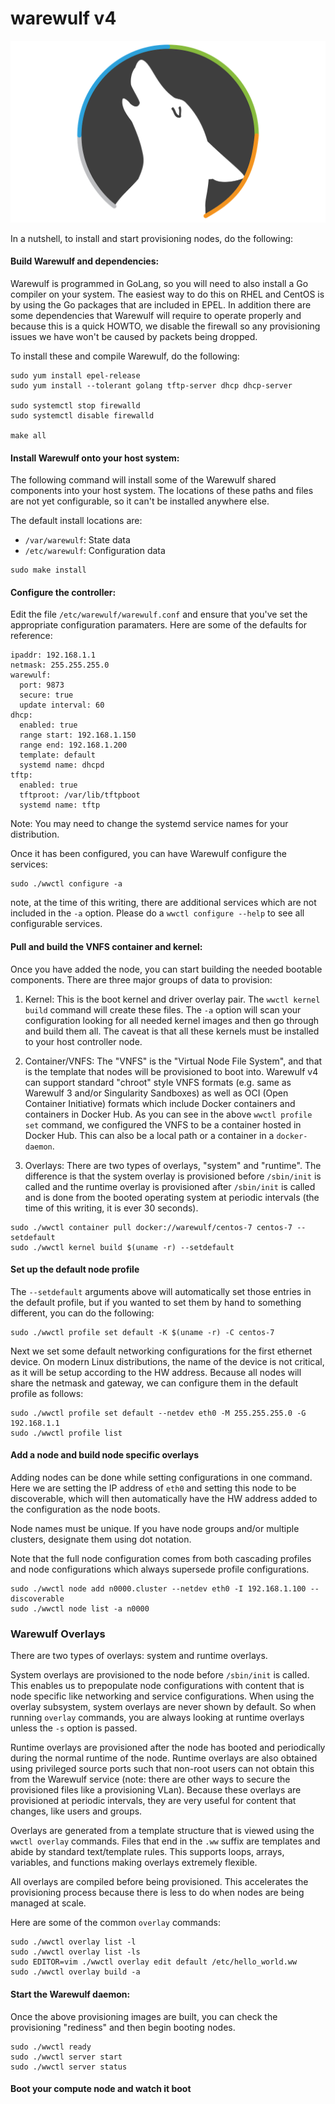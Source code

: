 # warewulf v4

![Warewulf](warewulf-logo.png)

In a nutshell, to install and start provisioning nodes, do the following:

#### Build Warewulf and dependencies:

Warewulf is programmed in GoLang, so you will need to also install a Go compiler
on your system. The easiest way to do this on RHEL and CentOS is by using the Go
packages that are included in EPEL. In addition there are some dependencies that
Warewulf will require to operate properly and because this is a quick HOWTO, we
disable the firewall so any provisioning issues we have won't be caused by
packets being dropped.

To install these and compile Warewulf, do the following:

```
sudo yum install epel-release
sudo yum install --tolerant golang tftp-server dhcp dhcp-server

sudo systemctl stop firewalld
sudo systemctl disable firewalld

make all
```
    
#### Install Warewulf onto your host system:

The following command will install some of the Warewulf shared components into your
host system. The locations of these paths and files are not yet configurable, so
it can't be installed anywhere else.

The default install locations are:

* `/var/warewulf`: State data
* `/etc/warewulf`: Configuration data

```
sudo make install
```

#### Configure the controller:

Edit the file `/etc/warewulf/warewulf.conf` and ensure that you've set the
appropriate configuration paramaters. Here are some of the defaults for reference:

```
ipaddr: 192.168.1.1
netmask: 255.255.255.0
warewulf:
  port: 9873
  secure: true
  update interval: 60
dhcp:
  enabled: true
  range start: 192.168.1.150
  range end: 192.168.1.200
  template: default
  systemd name: dhcpd
tftp:
  enabled: true
  tftproot: /var/lib/tftpboot
  systemd name: tftp
```

Note: You may need to change the systemd service names for your distribution.

Once it has been configured, you can have Warewulf configure the services:

```
sudo ./wwctl configure -a
```

note, at the time of this writing, there are additional services which are not included
in the `-a` option. Please do a `wwctl configure --help` to see all configurable services.

#### Pull and build the VNFS container and kernel:

Once you have added the node, you can start building the needed bootable components.
There are three major groups of data to provision:

1. Kernel: This is the boot kernel and driver overlay pair. The `wwctl kernel build`
   command will create these files. The `-a` option will scan your configuration looking
   for all needed kernel images and then go through and build them all. The caveat is
   that all these kernels must be installed to your host controller node.

1. Container/VNFS: The "VNFS" is the "Virtual Node File System", and that is the template that
   nodes will be provisioned to boot into. Warewulf v4 can support standard "chroot"
   style VNFS formats (e.g. same as Warewulf 3 and/or Singularity Sandboxes) as well as
   OCI (Open Container Initiative) formats which include Docker containers and containers
   in Docker Hub. As you can see in the above `wwctl profile set` command, we configured
   the VNFS to be a container hosted in Docker Hub. This can also be a local path or a
   container in a `docker-daemon`.

1. Overlays: There are two types of overlays, "system" and "runtime". The difference is
   that the system overlay is provisioned before `/sbin/init` is called and the runtime
   overlay is provisioned after `/sbin/init` is called and is done from the booted operating
   system at periodic intervals (the time of this writing, it is ever 30 seconds).
   

```
sudo ./wwctl container pull docker://warewulf/centos-7 centos-7 --setdefault
sudo ./wwctl kernel build $(uname -r) --setdefault
```

#### Set up the default node profile

The `--setdefault` arguments above will automatically set those entries in the default
profile, but if you wanted to set them by hand to something different, you can do the
following:

```
sudo ./wwctl profile set default -K $(uname -r) -C centos-7
```

Next we set some default networking configurations for the first ethernet device. On
modern Linux distributions, the name of the device is not critical, as it will be setup
according to the HW address. Because all nodes will share the netmask and gateway, we
can configure them in the default profile as follows:

```
sudo ./wwctl profile set default --netdev eth0 -M 255.255.255.0 -G 192.168.1.1
sudo ./wwctl profile list
```
    
#### Add a node and build node specific overlays

Adding nodes can be done while setting configurations in one command. Here we are setting
the IP address of `eth0` and setting this node to be discoverable, which will then
automatically have the HW address added to the configuration as the node boots.

Node names must be unique. If you have node groups and/or multiple clusters, designate
them using dot notation.

Note that the full node configuration comes from both cascading profiles and node
configurations which always supersede profile configurations.

```
sudo ./wwctl node add n0000.cluster --netdev eth0 -I 192.168.1.100 --discoverable
sudo ./wwctl node list -a n0000
```

### Warewulf Overlays

There are two types of overlays: system and runtime overlays.

System overlays are provisioned to the node before `/sbin/init` is called. This enables us
to prepopulate node configurations with content that is node specific like networking and
service configurations. When using the overlay subsystem, system overlays are never shown
by default. So when running `overlay` commands, you are always looking at runtime overlays
unless the `-s` option is passed.

Runtime overlays are provisioned after the node has booted and periodically during the
normal runtime of the node. Runtime overlays are also obtained using privileged source
ports such that non-root users can not obtain this from the Warewulf service (note: there
are other ways to secure the provisioned files like a provisioning VLan). Because these
overlays are provisioned at periodic intervals, they are very useful for content that
changes, like users and groups.

Overlays are generated from a template structure that is viewed using the `wwctl overlay`
commands. Files that end in the `.ww` suffix are templates and abide by standard
text/template rules. This supports loops, arrays, variables, and functions making overlays
extremely flexible.

All overlays are compiled before being provisioned. This accelerates the provisioning
process because there is less to do when nodes are being managed at scale.

Here are some of the common `overlay` commands:

```
sudo ./wwctl overlay list -l
sudo ./wwctl overlay list -ls
sudo EDITOR=vim ./wwctl overlay edit default /etc/hello_world.ww
sudo ./wwctl overlay build -a
```

#### Start the Warewulf daemon:

Once the above provisioning images are built, you can check the provisioning "rediness"
and then begin booting nodes.

```
sudo ./wwctl ready
sudo ./wwctl server start
sudo ./wwctl server status
```
    
#### Boot your compute node and watch it boot

